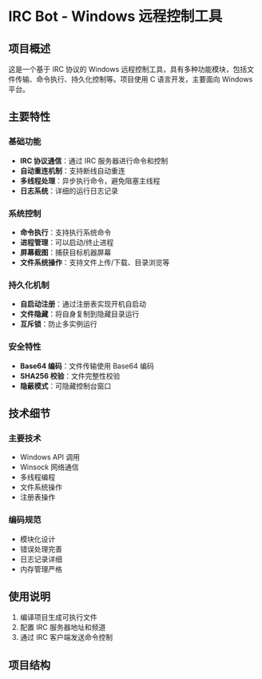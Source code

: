 # IRC Bot - Windows 远程控制工具

## 项目概述

这是一个基于 IRC 协议的 Windows 远程控制工具，具有多种功能模块，包括文件传输、命令执行、持久化控制等。项目使用 C 语言开发，主要面向 Windows 平台。

## 主要特性

### 基础功能
- **IRC 协议通信**：通过 IRC 服务器进行命令和控制
- **自动重连机制**：支持断线自动重连
- **多线程处理**：异步执行命令，避免阻塞主线程
- **日志系统**：详细的运行日志记录

### 系统控制
- **命令执行**：支持执行系统命令
- **进程管理**：可以启动/终止进程
- **屏幕截图**：捕获目标机器屏幕
- **文件系统操作**：支持文件上传/下载、目录浏览等

### 持久化机制
- **自启动注册**：通过注册表实现开机自启动
- **文件隐藏**：将自身复制到隐藏目录运行
- **互斥锁**：防止多实例运行

### 安全特性
- **Base64 编码**：文件传输使用 Base64 编码
- **SHA256 校验**：文件完整性校验
- **隐蔽模式**：可隐藏控制台窗口

## 技术细节

### 主要技术
- Windows API 调用
- Winsock 网络通信
- 多线程编程
- 文件系统操作
- 注册表操作

### 编码规范
- 模块化设计
- 错误处理完善
- 日志记录详细
- 内存管理严格

## 使用说明

1. 编译项目生成可执行文件
2. 配置 IRC 服务器地址和频道
3. 通过 IRC 客户端发送命令控制

## 项目结构
